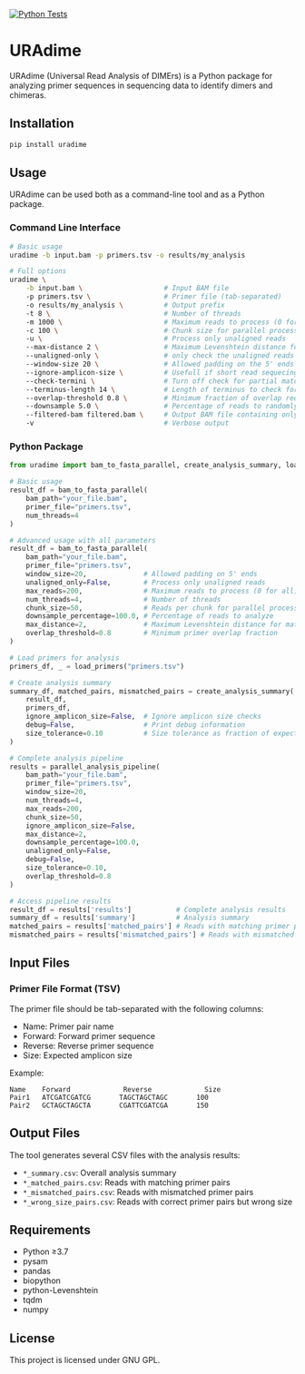 [![Python Tests](https://github.com/SemiQuant/URAdime/actions/workflows/python-app.yml/badge.svg)](https://github.com/SemiQuant/URAdime/actions/workflows/python-app.yml)

# URAdime

URAdime (Universal Read Analysis of DIMErs) is a Python package for analyzing primer sequences in sequencing data to identify dimers and chimeras.

## Installation

```bash
pip install uradime
```

## Usage

URAdime can be used both as a command-line tool and as a Python package.

### Command Line Interface

```bash
# Basic usage
uradime -b input.bam -p primers.tsv -o results/my_analysis

# Full options
uradime \
    -b input.bam \                    # Input BAM file
    -p primers.tsv \                  # Primer file (tab-separated)
    -o results/my_analysis \          # Output prefix
    -t 8 \                            # Number of threads
    -m 1000 \                         # Maximum reads to process (0 for all)
    -c 100 \                          # Chunk size for parallel processing
    -u \                              # Process only unaligned reads
    --max-distance 2 \                # Maximum Levenshtein distance for matching
    --unaligned-only \                # only check the unaligned reads  
    --window-size 20 \                # Allowed padding on the 5' ends of the reads, sometime needs to be very big due to universal tails etc. setting this parameter too large can cause unexpected results
    --ignore-amplicon-size \          # Usefull if short read sequecing like Illumina where the paired read length is not the size of the actual amplicon
    --check-termini \                 # Turn off check for partial matches at read termini
    --terminus-length 14 \            # Length of terminus to check for partial matches
    --overlap-threshold 0.8 \         # Minimum fraction of overlap required to consider primers as overlapping (0.0-1.0), this is added for hissPCR support
    --downsample 5.0 \                # Percentage of reads to randomly sample from the BAM file (0.1-100.0)
    --filtered-bam filtered.bam \     # Output BAM file containing only correctly matched and sized reads
    -v                                # Verbose output
```



### Python Package

```python
from uradime import bam_to_fasta_parallel, create_analysis_summary, load_primers, parallel_analysis_pipeline

# Basic usage
result_df = bam_to_fasta_parallel(
    bam_path="your_file.bam",
    primer_file="primers.tsv",
    num_threads=4
)

# Advanced usage with all parameters
result_df = bam_to_fasta_parallel(
    bam_path="your_file.bam",
    primer_file="primers.tsv",
    window_size=20,              # Allowed padding on 5' ends
    unaligned_only=False,        # Process only unaligned reads
    max_reads=200,               # Maximum reads to process (0 for all)
    num_threads=4,               # Number of threads
    chunk_size=50,               # Reads per chunk for parallel processing
    downsample_percentage=100.0, # Percentage of reads to analyze
    max_distance=2,              # Maximum Levenshtein distance for matching
    overlap_threshold=0.8        # Minimum primer overlap fraction
)

# Load primers for analysis
primers_df, _ = load_primers("primers.tsv")

# Create analysis summary
summary_df, matched_pairs, mismatched_pairs = create_analysis_summary(
    result_df,
    primers_df,
    ignore_amplicon_size=False,  # Ignore amplicon size checks
    debug=False,                 # Print debug information
    size_tolerance=0.10          # Size tolerance as fraction of expected size
)

# Complete analysis pipeline
results = parallel_analysis_pipeline(
    bam_path="your_file.bam",
    primer_file="primers.tsv",
    window_size=20,
    num_threads=4,
    max_reads=200,
    chunk_size=50,
    ignore_amplicon_size=False,
    max_distance=2,
    downsample_percentage=100.0,
    unaligned_only=False,
    debug=False,
    size_tolerance=0.10,
    overlap_threshold=0.8
)

# Access pipeline results
result_df = results['results']           # Complete analysis results
summary_df = results['summary']          # Analysis summary
matched_pairs = results['matched_pairs'] # Reads with matching primer pairs
mismatched_pairs = results['mismatched_pairs'] # Reads with mismatched primers
```

## Input Files

### Primer File Format (TSV)
The primer file should be tab-separated with the following columns:
- Name: Primer pair name
- Forward: Forward primer sequence
- Reverse: Reverse primer sequence
- Size: Expected amplicon size

Example:
```
Name    Forward             Reverse             Size
Pair1   ATCGATCGATCG       TAGCTAGCTAGC       100
Pair2   GCTAGCTAGCTA       CGATTCGATCGA       150
```

## Output Files

The tool generates several CSV files with the analysis results:
- `*_summary.csv`: Overall analysis summary
- `*_matched_pairs.csv`: Reads with matching primer pairs
- `*_mismatched_pairs.csv`: Reads with mismatched primer pairs
- `*_wrong_size_pairs.csv`: Reads with correct primer pairs but wrong size


## Requirements

- Python ≥3.7
- pysam
- pandas
- biopython
- python-Levenshtein
- tqdm
- numpy

## License

This project is licensed under GNU GPL.